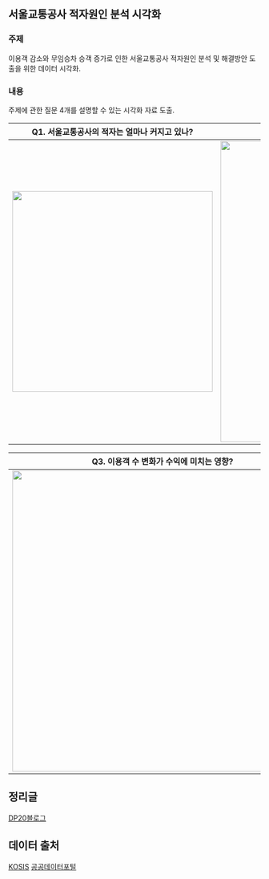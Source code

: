 ## 서울교통공사 적자원인 분석 시각화

### 주제
이용객 감소와 무임승차 승객 증가로 인한 서울교통공사 적자원인 분석 및 해결방안 도출을 위한 데이터 시각화.

### 내용
주제에 관한 질문 4개를 설명할 수 있는 시각화 자료 도출.

|Q1. 서울교통공사의 적자는 얼마나 커지고 있나?| Q2. 코로나 이후 전철 이용객 수는 얼마나 줄었나?|
|--|--|
|<img src='https://user-images.githubusercontent.com/58785929/224740248-d24bff8a-7126-4d5a-bf17-57366121ea52.png' width=400/>|<img src='https://user-images.githubusercontent.com/58785929/224740155-c6d4dca6-51c1-428e-9405-3dd7a34dfa2b.png' width=600/>|

|Q3. 이용객 수 변화가 수익에 미치는 영향?| Q4. 노령화로 인한 무임승객 증가의 영향?|
|--|--|
|<img src='https://user-images.githubusercontent.com/58785929/224740129-7351b72f-0341-4291-8e7e-cde80c8703ea.png' width=600/>|<img src='https://user-images.githubusercontent.com/58785929/224740181-fcd3e8c9-5c3c-43e7-8798-680fa70477b8.png' width=400/>|

## 정리글
[DP20블로그](https://jmlee8939.github.io/%EC%84%9C%EC%9A%B8%EA%B5%90%ED%86%B5%EA%B3%B5%EC%82%AC/)

## 데이터 출처
[KOSIS](https://kosis.kr/index/index.do)
[공공데이터포털](https://www.data.go.kr)

